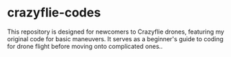 # crazyflie-codes
This repository is designed for newcomers to Crazyflie drones, featuring my original code for basic maneuvers. It serves as a beginner's guide to coding for drone flight before moving onto complicated ones..
